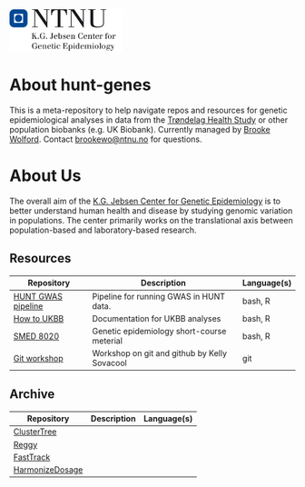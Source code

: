 <img src="https://github.com/hunt-genes/hunt-genes/blob/main/1.%20KGJebsenGenEp_Eng_Transparent%202.png" width="200">

# About hunt-genes
This is a meta-repository to help navigate repos and resources for genetic epidemiological analyses in data from the [Trøndelag Health Study](https://www.ntnu.edu/hunt/about-hunt) or other population biobanks (e.g. UK Biobank). Currently managed by [Brooke Wolford](https://github.com/bnwolford). Contact brookewo@ntnu.no for questions.



# About Us 
The overall aim of the [K.G. Jebsen Center for Genetic Epidemiology](https://www.ntnu.edu/huntgenes/k.g.-jebsen-center-for-genetic-epidemiology) is to better understand human health and disease by studying genomic variation in populations. The center primarily works on the translational axis between population-based and laboratory-based research.

## Resources

| Repository | Description | Language(s) |
|---|---|---|
| [HUNT GWAS pipeline](https://github.com/hunt-genes/hunt-gwas-pipeline) | Pipeline for running GWAS in HUNT data. | bash, R |
| [How to UKBB](https://github.com/hunt-genes/how-to-ukbb) | Documentation for UKBB analyses | bash, R |
| [SMED 8020](https://github.com/hunt-genes/SMED8020) | Genetic epidemiology short-course meterial | bash, R |
| [Git workshop](https://github.com/hunt-genes/git_workshop) | Workshop on git and github by Kelly Sovacool | git |
## Archive

| Repository | Description | Language(s) |
|---|---|---|
| [ClusterTree](https://github.com/hunt-genes/clustertree) | |  |
| [Reggy](https://github.com/hunt-genes/reggy)| |  |
| [FastTrack](https://github.com/hunt-genes/fasttrack)| |  |
| [HarmonizeDosage](https://github.com/hunt-genes/harmonize_dosage)| |  |
